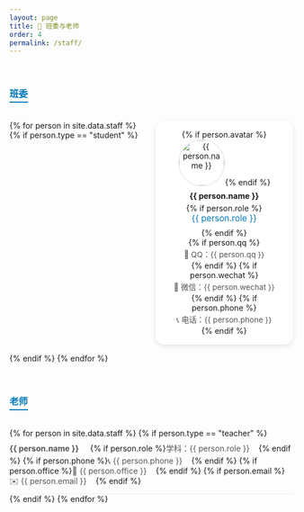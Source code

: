 ```yaml
---
layout: page
title: 👥 班委与老师
order: 4
permalink: /staff/
---
```


<style>
.staff-section {
  margin-top: 2rem;
}
.staff-section h3 {
  margin-bottom: 1rem;
  color: #0077b6;
  border-bottom: 2px solid #0077b6;
  display: inline-block;
  padding-bottom: 0.2rem;
}

/* 班委网格 */
.staff-grid {
  display: grid;
  grid-template-columns: repeat(auto-fill, minmax(220px, 1fr));
  gap: 1rem;
  margin-top: 1rem;
}
.staff-card {
  background: #fff;
  border-radius: 1rem;
  box-shadow: 0 3px 8px rgba(0,0,0,0.1);
  padding: 1rem;
  text-align: center;
}
.staff-avatar {
  width: 80px;
  height: 80px;
  border-radius: 50%;
  object-fit: cover;
  margin-bottom: 0.5rem;
  border: 2px solid #eee;
}
.staff-name {
  font-weight: bold;
  margin-bottom: 0.3rem;
}
.staff-role {
  font-size: 0.95rem;
  color: #0077b6;
  margin-bottom: 0.5rem;
}
.staff-info span {
  display: block;
  font-size: 0.85rem;
  color: #555;
  margin: 2px 0;
}

/* 老师列表 */
.staff-list {
  list-style: none;
  padding: 0;
  margin-top: 1rem;
}
.staff-list li {
  padding: 0.5rem 0;
  border-bottom: 1px solid #eee;
}
.staff-list li span {
  display: inline-block;
  margin-right: 1rem;
  color: #555;
}
</style>

<!-- 班委 -->
<div class="staff-section">
  <h3>班委</h3>
  <div class="staff-grid">
    {% for person in site.data.staff %}
      {% if person.type == "student" %}
      <div class="staff-card">
        {% if person.avatar %}<img class="staff-avatar" src="{{ person.avatar }}" alt="{{ person.name }}">{% endif %}
        <div class="staff-name">{{ person.name }}</div>
        {% if person.role %}<div class="staff-role">{{ person.role }}</div>{% endif %}
        <div class="staff-info">
          {% if person.qq %}<span>💬 QQ：{{ person.qq }}</span>{% endif %}
          {% if person.wechat %}<span>💭 微信：{{ person.wechat }}</span>{% endif %}
          {% if person.phone %}<span>📞 电话：{{ person.phone }}</span>{% endif %}
        </div>
      </div>
      {% endif %}
    {% endfor %}
  </div>
</div>

<!-- 老师 -->
<div class="staff-section">
  <h3>老师</h3>
  <ul class="staff-list">
    {% for person in site.data.staff %}
      {% if person.type == "teacher" %}
      <li>
        <span class="staff-name">{{ person.name }}</span>
        {% if person.role %}<span>学科：{{ person.role }}</span>{% endif %}
        {% if person.phone %}<span>📞 {{ person.phone }}</span>{% endif %}
        {% if person.office %}<span>🏢 {{ person.office }}</span>{% endif %}
        {% if person.email %}<span>✉️ {{ person.email }}</span>{% endif %}
      </li>
      {% endif %}
    {% endfor %}
  </ul>
</div>

